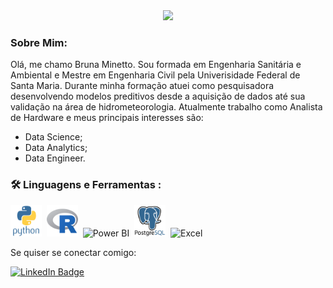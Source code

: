 <div id="header" align="center">
  <img src="https://media.giphy.com/media/l46Cy1rHbQ92uuLXa/giphy.gif" width="400"/>
</div>


### Sobre Mim:
Olá, me chamo Bruna Minetto.
Sou formada em Engenharia Sanitária e Ambiental e Mestre em Engenharia Civil pela Univerisidade Federal de Santa Maria. Durante minha formação atuei como pesquisadora desenvolvendo modelos preditivos desde a aquisição de dados até sua validação na área de hidrometeorologia.
Atualmente trabalho como Analista de Hardware e meus principais interesses são:
- Data Science;
- Data Analytics;
- Data Engineer.
  
### :hammer_and_wrench: Linguagens e Ferramentas :
<div>
  <img src="https://github.com/devicons/devicon/blob/master/icons/python/python-original-wordmark.svg" title="Python" alt="Python" width="50" height="50"/>&nbsp;
  <img src="https://github.com/devicons/devicon/blob/master/icons/r/r-original.svg" title="R" alt="R" width="50" height="50"/>&nbsp;
  <img src="https://upload.wikimedia.org/wikipedia/commons/thumb/c/c9/Power_bi_logo_black.svg/1200px-Power_bi_logo_black.svg.png" title="Power BI" alt="Power BI" width="50" height="50"/>&nbsp;
  <img src="https://github.com/devicons/devicon/blob/master/icons/postgresql/postgresql-original-wordmark.svg" title="Postgresql" alt="Postgresql" width="50" height="50"/>&nbsp;
  <img src="https://upload.wikimedia.org/wikipedia/commons/thumb/3/34/Microsoft_Office_Excel_%282019%E2%80%93present%29.svg/1101px-Microsoft_Office_Excel_%282019%E2%80%93present%29.svg.png" title="Excel" alt="Excel" width="50" height="50"/>&nbsp;
</div>


<a> 


Se quiser se conectar comigo:
<div id="badges">
  <a href="https://www.linkedin.com/in/bruna-minetto-83a044222/">
    <img src="https://img.shields.io/badge/LinkedIn-blue?style=for-the-badge&logo=linkedin&logoColor=white" alt="LinkedIn Badge"/>
</div>
